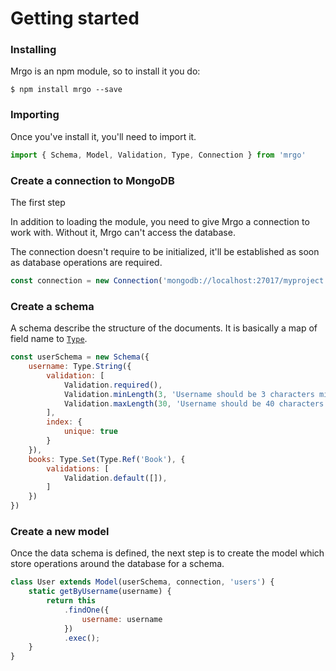 # Getting started

### Installing

Mrgo is an npm module, so to install it you do:

```
$ npm install mrgo --save
```

### Importing

Once you've install it, you'll need to import it.

```js
import { Schema, Model, Validation, Type, Connection } from 'mrgo'
```

### Create a connection to MongoDB

The first step

In addition to loading the module, you need to give Mrgo a connection to work with. Without it, Mrgo can't access the database.

The connection doesn't require to be initialized, it'll be established as soon as database operations are required.

```js
const connection = new Connection('mongodb://localhost:27017/myproject');
```

### Create a schema

A schema describe the structure of the documents. It is basically a map of field name to [`Type`](./types.md).

```js
const userSchema = new Schema({
    username: Type.String({
        validation: [
            Validation.required(),
            Validation.minLength(3, 'Username should be 3 characters min'),
            Validation.maxLength(30, 'Username should be 40 characters max')
        ],
        index: {
            unique: true
        }
    }),
    books: Type.Set(Type.Ref('Book'), {
        validations: [
            Validation.default([]),
        ]
    })
})
```

### Create a new model

Once the data schema is defined, the next step is to create the model which store operations
around the database for a schema.

```js
class User extends Model(userSchema, connection, 'users') {
    static getByUsername(username) {
        return this
            .findOne({
                username: username
            })
            .exec();
    }
}
```
